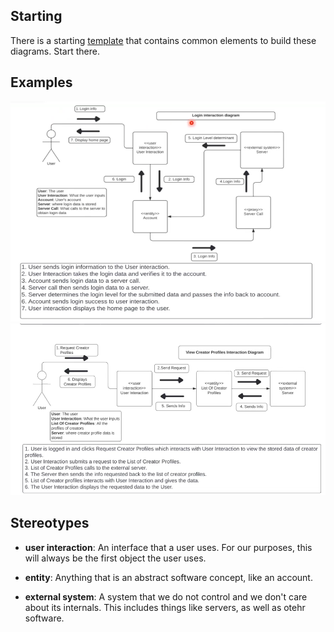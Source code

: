 ## Starting

There is a starting [template](./template.drawio) that contains common elements to build these diagrams. Start there.

## Examples

![example1](./maudel-example1.png)
![example2](./maudel-example2.png)

## Stereotypes

- **user interaction**: An interface that a user uses. For our purposes, this will always be the first object the user uses.

- **entity**: Anything that is an abstract software concept, like an account.

- **external system**: A system that we do not control and we don't care about its internals. This includes things like servers, as well as otehr software.



